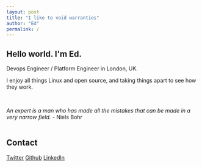 ```yaml
---
layout: post
title: "I like to void warranties"
author: "Ed"
permalink: /
---
```


## Hello world. I'm Ed.

Devops Engineer / Platform Engineer in London, UK.

I enjoy all things Linux and open source, and taking things apart to see how they work.

<br />

*An expert is a man who has made all the mistakes that can be made in a very narrow field.*
   \- Niels Bohr
<br />
<br />

## Contact
  <script type="text/javascript">
                function gen_mail_to_link(lhs,rhs,subject)
                {
                        document.write("<A HREF=\"mailto");
                        document.write(":" + lhs + "@");
                        document.write(rhs + "?subject=" + subject + "\">" + lhs + "@" + rhs + "<\/A>");
                        return
                }
  </script>
[Twitter](http://www.twitter.com/Eddhull)
[Github](https://github.com/edhull)
[LinkedIn](https://www.linkedin.com/in/edhull)
<SCRIPT LANGUAGE="JavaScript" type="text/javascript"> gen_mail_to_link('ed','edhull.co.uk','') </script><br />
